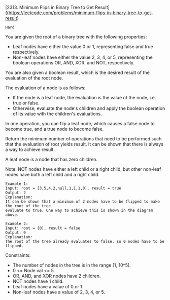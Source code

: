 [2313. Minimum Flips in Binary Tree to Get Result]((https://leetcode.com/problems/minimum-flips-in-binary-tree-to-get-result)

`Hard`


You are given the root of a binary tree with the following properties:

- Leaf nodes have either the value 0 or 1, representing false and true respectively.
- Non-leaf nodes have either the value 2, 3, 4, or 5, representing the boolean operations OR, AND, XOR, and NOT, respectively.

You are also given a boolean result, which is the desired result of the evaluation of the root node.

The evaluation of a node is as follows:

- If the node is a leaf node, the evaluation is the value of the node, i.e. true or false.
- Otherwise, evaluate the node's children and apply the boolean operation of its value with the children's evaluations.

In one operation, you can flip a leaf node, which causes a false node to become true, and a true node to become false.

Return the minimum number of operations that need to be performed such that the evaluation of root yields result. It can be shown that there is always a way to achieve result.

A leaf node is a node that has zero children.

Note: NOT nodes have either a left child or a right child, but other non-leaf nodes have both a left child and a right child.

```
Example 1:
Input: root = [3,5,4,2,null,1,1,1,0], result = true
Output: 2
Explanation:
It can be shown that a minimum of 2 nodes have to be flipped to make the root of the tree
evaluate to true. One way to achieve this is shown in the diagram above.

Example 2:
Input: root = [0], result = false
Output: 0
Explanation:
The root of the tree already evaluates to false, so 0 nodes have to be flipped.
```

Constraints:

- The number of nodes in the tree is in the range [1, 10^5].
- 0 <= Node.val <= 5
- OR, AND, and XOR nodes have 2 children.
- NOT nodes have 1 child.
- Leaf nodes have a value of 0 or 1.
- Non-leaf nodes have a value of 2, 3, 4, or 5.

